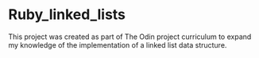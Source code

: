 # Ruby_linked_lists

This project was created as part of The Odin project curriculum to expand my knowledge of the implementation of a linked list data structure.
